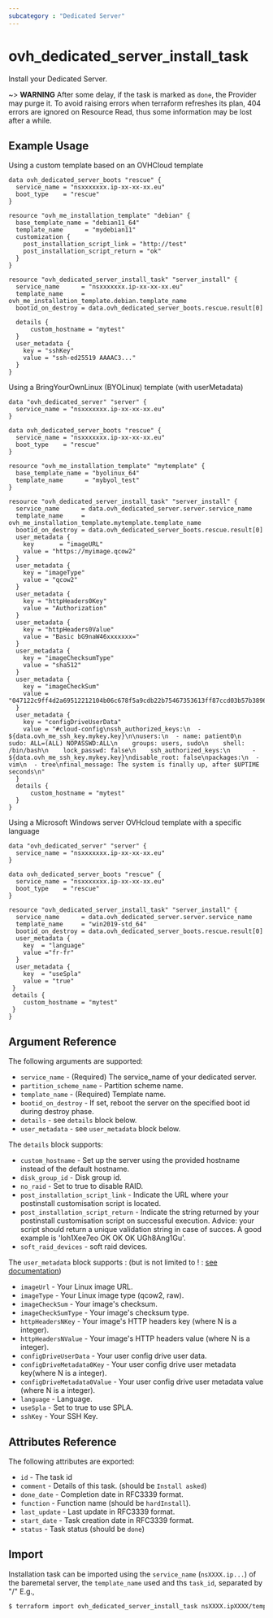```yaml
---
subcategory : "Dedicated Server"
---
```


# ovh_dedicated_server_install_task

Install your Dedicated Server.

~> __WARNING__ After some delay, if the task is marked as `done`, the Provider
may purge it. To avoid raising errors when terraform refreshes its plan, 
404 errors are ignored on Resource Read, thus some information may be lost
after a while.

## Example Usage

Using a custom template based on an OVHCloud template
```hcl
data ovh_dedicated_server_boots "rescue" {
  service_name = "nsxxxxxxx.ip-xx-xx-xx.eu"
  boot_type    = "rescue"
}

resource "ovh_me_installation_template" "debian" {
  base_template_name = "debian11_64"
  template_name      = "mydebian11"
  customization {
    post_installation_script_link = "http://test"
    post_installation_script_return = "ok"
  }
}

resource "ovh_dedicated_server_install_task" "server_install" {
  service_name      = "nsxxxxxxx.ip-xx-xx-xx.eu"
  template_name     = ovh_me_installation_template.debian.template_name
  bootid_on_destroy = data.ovh_dedicated_server_boots.rescue.result[0]

  details {
      custom_hostname = "mytest"
  }
  user_metadata {
    key = "sshKey"
    value = "ssh-ed25519 AAAAC3..."
  }
}
```

Using a BringYourOwnLinux (BYOLinux) template (with userMetadata)

```hcl
data "ovh_dedicated_server" "server" {
  service_name = "nsxxxxxxx.ip-xx-xx-xx.eu"
}

data ovh_dedicated_server_boots "rescue" {
  service_name = "nsxxxxxxx.ip-xx-xx-xx.eu"
  boot_type    = "rescue"
}

resource "ovh_me_installation_template" "mytemplate" {
  base_template_name = "byolinux_64"
  template_name      = "mybyol_test"
}

resource "ovh_dedicated_server_install_task" "server_install" {
  service_name      = data.ovh_dedicated_server.server.service_name
  template_name     = ovh_me_installation_template.mytemplate.template_name
  bootid_on_destroy = data.ovh_dedicated_server_boots.rescue.result[0]
  user_metadata {
    key       = "imageURL"
    value = "https://myimage.qcow2"
  }
  user_metadata {  
    key = "imageType"
    value = "qcow2"
  }
  user_metadata {  
    key = "httpHeaders0Key"     
    value = "Authorization"
  }
  user_metadata {  
    key = "httpHeaders0Value"     
    value = "Basic bG9naW46xxxxxxx="
  }
  user_metadata {  
    key = "imageChecksumType"    
    value = "sha512"
  }
  user_metadata {  
    key = "imageCheckSum"
    value = "047122c9ff4d2a69512212104b06c678f5a9cdb22b75467353613ff87ccd03b57b38967e56d810e61366f9d22d6bd39ac0addf4e00a4c6445112a2416af8f225"
  }
  user_metadata {  
    key = "configDriveUserData" 
    value = "#cloud-config\nssh_authorized_keys:\n  - ${data.ovh_me_ssh_key.mykey.key}\n\nusers:\n  - name: patient0\n    sudo: ALL=(ALL) NOPASSWD:ALL\n    groups: users, sudo\n    shell: /bin/bash\n    lock_passwd: false\n    ssh_authorized_keys:\n      - ${data.ovh_me_ssh_key.mykey.key}\ndisable_root: false\npackages:\n  - vim\n  - tree\nfinal_message: The system is finally up, after $UPTIME seconds\n"
  }
  details {
      custom_hostname = "mytest"
  }
}
```

Using a Microsoft Windows server OVHcloud template with a specific language

```hcl
data "ovh_dedicated_server" "server" {
  service_name = "nsxxxxxxx.ip-xx-xx-xx.eu"
}

data ovh_dedicated_server_boots "rescue" {
  service_name = "nsxxxxxxx.ip-xx-xx-xx.eu"
  boot_type    = "rescue"
}

resource "ovh_dedicated_server_install_task" "server_install" {
  service_name      = data.ovh_dedicated_server.server.service_name
  template_name     = "win2019-std_64"
  bootid_on_destroy = data.ovh_dedicated_server_boots.rescue.result[0]
  user_metadata {
    key  = "language"
    value ="fr-fr"
  }
  user_metadata {
    key  = "useSpla"
    value = "true"
 }
 details {
    custom_hostname = "mytest"
 }
}
```

## Argument Reference

The following arguments are supported:

* `service_name` - (Required) The service_name of your dedicated server.
* `partition_scheme_name` - Partition scheme name.
* `template_name` - (Required) Template name.
* `bootid_on_destroy` - If set, reboot the server on the specified boot id during destroy phase.
* `details` - see `details` block below.
* `user_metadata` - see `user_metadata` block below.


The `details` block supports:

* `custom_hostname` - Set up the server using the provided hostname instead of the default hostname.
* `disk_group_id` - Disk group id.
* `no_raid` - Set to true to disable RAID.
* `post_installation_script_link` - Indicate the URL where your postinstall customisation script is located.
* `post_installation_script_return` - Indicate the string returned by your postinstall customisation script on successful execution. Advice: your script should return a unique validation string in case of succes. A good example is 'loh1Xee7eo OK OK OK UGh8Ang1Gu'.
* `soft_raid_devices` - soft raid devices.

The `user_metadata` block supports :
(but is not limited to ! : [see documentation](https://help.ovhcloud.com/csm/world-documentation-bare-metal-cloud-dedicated-servers-managing-servers?id=kb_browse_cat&kb_id=203c4f65551974502d4c6e78b7421996&kb_category=97feff9459b0a510f078155c0c16be9b))

* `imageUrl` - Your Linux image URL.
* `imageType` - Your Linux image type (qcow2, raw).
* `imageCheckSum` - Your image's checksum.
* `imageCheckSumType` - Your image's checksum type.
* `httpHeadersNKey` - Your image's HTTP headers key (where N is a integer).
* `httpHeadersNValue` - Your image's HTTP headers value (where N is a integer).
* `configDriveUserData` - Your user config drive user data.
* `configDriveMetadata0Key` - Your user config drive user metadata key(where N is a integer).
* `configDriveMetadata0Value` - Your user config drive user metadata value (where N is a integer).
* `language` - Language.
* `useSpla` - Set to true to use SPLA.
* `sshKey` - Your SSH Key.


## Attributes Reference

The following attributes are exported:

* `id` - The task id
* `comment` - Details of this task. (should be `Install asked`)
* `done_date` - Completion date in RFC3339 format.
* `function` - Function name (should be `hardInstall`).
* `last_update` - Last update in RFC3339 format.
* `start_date` - Task creation date in RFC3339 format.
* `status` - Task status (should be `done`)

## Import

Installation task can be imported using the `service_name` (`nsXXXX.ip...`) of the baremetal server, the `template_name` used  and ths `task_id`, separated by "/" E.g.,

```bash
$ terraform import ovh_dedicated_server_install_task nsXXXX.ipXXXX/template_name/12345
```
